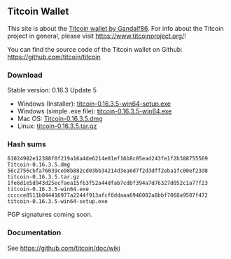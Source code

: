 ## Titcoin Wallet

This site is about the [Titcoin wallet by Gandalf86](https://bitcointalk.org/index.php?topic=5018869.0). For info about the Titcoin project in general, please visit https://www.titcoinproject.org/!

You can find the source code of the Titcoin wallet on Github: https://github.com/titcoin/titcoin

### Download

Stable version: 0.16.3 Update 5

* Windows (Installer): [titcoin-0.16.3.5-win64-setup.exe](https://github.com/titcoin/titcoin/releases/download/v0.16.3-titcoin5/titcoin-0.16.3.5-win64-setup.exe)
* Windows (simple .exe file): [titcoin-0.16.3.5-win64.exe](https://github.com/titcoin/titcoin/releases/download/v0.16.3-titcoin5/titcoin-0.16.3.5-win64.exe)
* Mac OS: [Titcoin-0.16.3.5.dmg](https://github.com/titcoin/titcoin/releases/download/v0.16.3-titcoin5/Titcoin-0.16.3.5.dmg)
* Linux: [titcoin-0.16.3.5.tar.gz](https://github.com/titcoin/titcoin/releases/download/v0.16.3-titcoin5/titcoin-0.16.3.5.tar.gz)

### Hash sums

```
61024982e12388f0f219a16a4de6214e01ef16b8c05ead243fe1f2b388755569  Titcoin-0.16.3.5.dmg
56c2756cbfa76039ce98b882cd03bb34214d3ea6d7f2d3dff2eba1fc00ef23d8  titcoin-0.16.3.5.tar.gz
1fe6d1e5d943d25ecfaea15f63f52a44dfab7cdbf394a7d76327d052c1a77f23  titcoin-0.16.3.5-win64.exe
ccccce8511b844416977a2244f913afcf0ddaaa6946082a8bbf7068a9507f472  titcoin-0.16.3.5-win64-setup.exe
```

PGP signatures coming soon.

### Documentation

See https://github.com/titcoin/doc/wiki
